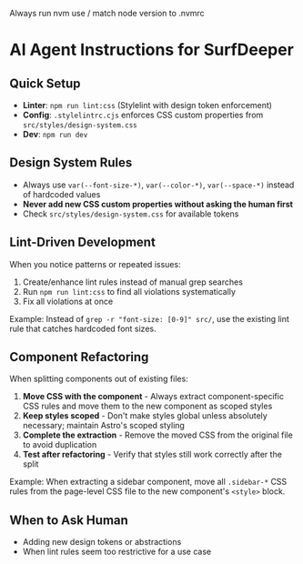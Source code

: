 Always run nvm use / match node version to .nvmrc

# AI Agent Instructions for SurfDeeper

## Quick Setup

- **Linter**: `npm run lint:css` (Stylelint with design token enforcement)
- **Config**: `.stylelintrc.cjs` enforces CSS custom properties from `src/styles/design-system.css`
- **Dev**: `npm run dev`

## Design System Rules

- Always use `var(--font-size-*)`, `var(--color-*)`, `var(--space-*)` instead of hardcoded values
- **Never add new CSS custom properties without asking the human first**
- Check `src/styles/design-system.css` for available tokens

## Lint-Driven Development

When you notice patterns or repeated issues:

1. Create/enhance lint rules instead of manual grep searches
2. Run `npm run lint:css` to find all violations systematically
3. Fix all violations at once

Example: Instead of `grep -r "font-size: [0-9]" src/`, use the existing lint rule that catches hardcoded font sizes.

## Component Refactoring

When splitting components out of existing files:

1. **Move CSS with the component** - Always extract component-specific CSS rules and move them to the new component as scoped styles
2. **Keep styles scoped** - Don't make styles global unless absolutely necessary; maintain Astro's scoped styling
3. **Complete the extraction** - Remove the moved CSS from the original file to avoid duplication
4. **Test after refactoring** - Verify that styles still work correctly after the split

Example: When extracting a sidebar component, move all `.sidebar-*` CSS rules from the page-level CSS file to the new component's `<style>` block.

## When to Ask Human

- Adding new design tokens or abstractions
- When lint rules seem too restrictive for a use case
